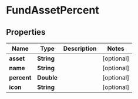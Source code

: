 # FundAssetPercent

## Properties
Name | Type | Description | Notes
------------ | ------------- | ------------- | -------------
**asset** | **String** |  |  [optional]
**name** | **String** |  |  [optional]
**percent** | **Double** |  |  [optional]
**icon** | **String** |  |  [optional]
